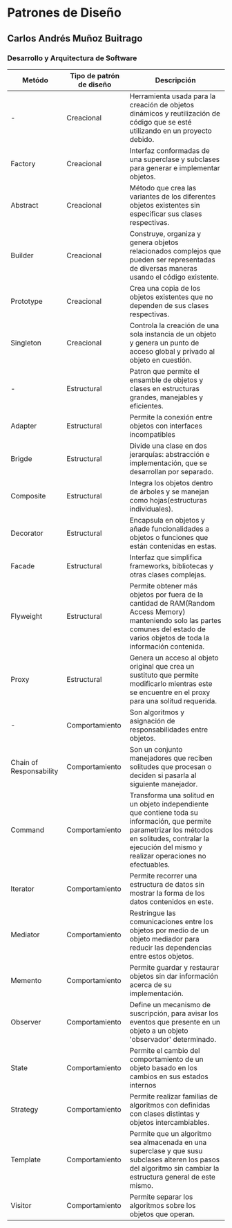 #  Patrones de Diseño
## Carlos Andrés Muñoz Buitrago
### Desarrollo  y Arquitectura de Software
|Metódo|Tipo de patrón de diseño| Descripción|
|---------------|-----------------|-------------------|
-|Creacional|Herramienta usada para la creación de objetos dinámicos y reutilización de código que se esté utilizando en un proyecto debido.
Factory|Creacional|Interfaz conformadas de una superclase y subclases para generar e implementar objetos.
Abstract|Creacional|Método que crea las variantes de los diferentes objetos existentes sin especificar sus clases respectivas.
Builder|Creacional|Construye, organiza y genera objetos relacionados complejos que pueden ser representadas de diversas maneras usando el código existente.
Prototype|Creacional|Crea una copia de los objetos existentes que no dependen de sus clases respectivas.
Singleton|Creacional|Controla la creación de una sola instancia de un objeto y genera un punto de acceso global y privado al objeto en cuestión.
-|Estructural|Patron que permite el ensamble de objetos y clases en estructuras grandes, manejables y eficientes.
Adapter|Estructural| Permite la conexión entre objetos con interfaces incompatibles
Brigde|Estructural| Divide una clase en dos jerarquías: abstracción e implementación, que se desarrollan por separado.
Composite| Estructural| Integra los objetos dentro de árboles y se manejan como hojas(estructuras individuales).
Decorator|Estructural|Encapsula en objetos y añade funcionalidades a objetos o funciones que están contenidas en estas.
Facade|Estructural|Interfaz que simplifica frameworks, bibliotecas y otras clases complejas.
Flyweight|Estructural|Permite obtener más objetos por fuera de la cantidad de RAM(Random Access Memory) manteniendo solo las partes comunes del estado de varios objetos de toda la información contenida.
Proxy|Estructural|Genera un acceso al objeto original que crea un sustituto que permite modificarlo mientras este se encuentre en el proxy para una solitud requerida.
-|Comportamiento|Son algoritmos y asignación de responsabilidades entre objetos.
Chain of Responsability|Comportamiento|Son un conjunto manejadores que reciben solitudes que procesan o deciden si  pasarla al siguiente manejador.
Command|Comportamiento|Transforma una solitud en un objeto independiente que contiene toda su información, que permite parametrizar los métodos en solitudes, contralar la ejecución del mismo y  realizar operaciones no efectuables.
Iterator|Comportamiento|Permite recorrer una estructura de datos sin mostrar la forma de los datos contenidos en este.
Mediator|Comportamiento|Restringue las comunicaciones entre los objetos por medio de un objeto mediador para reducir las dependencias entre estos objetos.
Memento|Comportamiento|Permite guardar y restaurar objetos sin dar información acerca de su implementación.
Observer|Comportamiento|Define un mecanismo de suscripción, para avisar los eventos que presente en un objeto a un objeto 'observador' determinado.
State|Comportamiento|Permite el cambio del comportamiento de un objeto basado en los cambios en sus estados internos
Strategy|Comportamiento|Permite realizar familias de algoritmos con definidas con clases distintas y objetos intercambiables.
Template|Comportamiento|Permite que un algoritmo sea almacenada en una superclase y que susu subclases alteren los pasos del algoritmo sin cambiar la estructura general de este mismo.
Visitor|Comportamiento|Permite separar los algoritmos sobre los objetos que operan.
